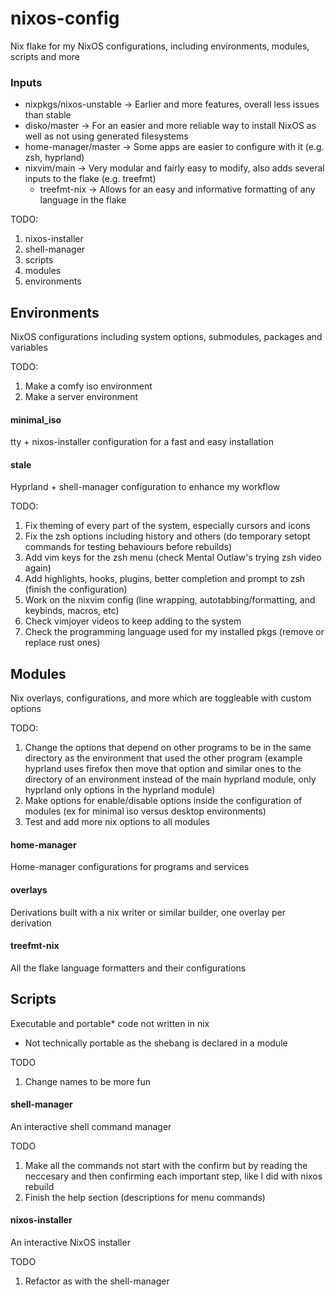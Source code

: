 # nixos-config
Nix flake for my NixOS configurations, including environments, modules, scripts and more

### Inputs
 * nixpkgs/nixos-unstable -> Earlier and more features, overall less issues than stable
 * disko/master -> For an easier and more reliable way to install NixOS as well as not using generated filesystems
 * home-manager/master -> Some apps are easier to configure with it (e.g. zsh, hyprland)
 * nixvim/main -> Very modular and fairly easy to modify, also adds several inputs to the flake (e.g. treefmt)
   * treefmt-nix -> Allows for an easy and informative formatting of any language in the flake

TODO:
1. nixos-installer
2. shell-manager
3. scripts
4. modules
5. environments

## Environments
NixOS configurations including system options, submodules, packages and variables

TODO:
1. Make a comfy iso environment
2. Make a server environment

#### minimal_iso
tty + nixos-installer configuration for a fast and easy installation

#### stale
Hyprland + shell-manager configuration to enhance my workflow

TODO:
1. Fix theming of every part of the system, especially cursors and icons
2. Fix the zsh options including history and others (do temporary setopt commands for testing behaviours before rebuilds)
3. Add vim keys for the zsh menu (check Mental Outlaw's trying zsh video again)
4. Add highlights, hooks, plugins, better completion and prompt to zsh (finish the configuration)
5. Work on the nixvim config (line wrapping, autotabbing/formatting, and keybinds, macros, etc)
6. Check vimjoyer videos to keep adding to the system
7. Check the programming language used for my installed pkgs (remove or replace rust ones)

## Modules
Nix overlays, configurations, and more which are toggleable with custom options

TODO:
1. Change the options that depend on other programs to be in the same directory as the environment that used the other program (example hyprland uses firefox then move that option and similar ones to the directory of an environment instead of the main hyprland module, only hyprland only options in the hyprland module)
2. Make options for enable/disable options inside the configuration of modules (ex for minimal iso versus desktop environments)
3. Test and add more nix options to all modules

#### home-manager
Home-manager configurations for programs and services

#### overlays
Derivations built with a nix writer or similar builder, one overlay per derivation

#### treefmt-nix
All the flake language formatters and their configurations

## Scripts
Executable and portable* code not written in nix

* Not technically portable as the shebang is declared in a module

TODO
1. Change names to be more fun

#### shell-manager
An interactive shell command manager

TODO
1. Make all the commands not start with the confirm but by reading the neccesary and then confirming each important step, like I did with nixos rebuild
2. Finish the help section (descriptions for menu commands)

#### nixos-installer
An interactive NixOS installer

TODO
1. Refactor as with the shell-manager

